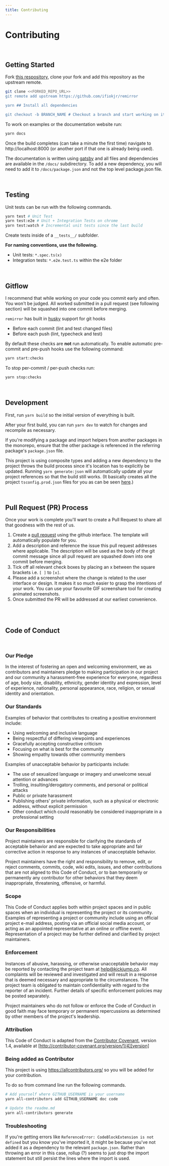 ```yaml
---
title: Contributing
---
```


# Contributing

<br />

## Getting Started

Fork [this respository][repo], clone your fork and add this repository as the upstream remote.

```bash
git clone <<FORKED_REPO_URL>>
git remote add upstream https://github.com/ifiokjr/remirror

yarn ## Install all dependencies

git checkout -b BRANCH_NAME # Checkout a branch and start working on it
```

To work on examples or the documentation website run:

```bash
yarn docs
```

Once the build completes (can take a minute the first time) navigate to http://localhost:8000 (or another port
if that one is already being used).

The documentation is written using [gatsby] and all files and dependencies are available in the `/docs/`
subdirectory. To add a new dependency, you will need to add it to `/docs/package.json` and not the top level
package.json file.

<br />

## Testing

Unit tests can be run with the following commands.

```bash
yarn test # Unit Test
yarn test:e2e # Unit + Integration Tests on chrome
yarn test:watch # Incremental unit tests since the last build
```

Create tests inside of a `__tests__/` subfolder.

**For naming conventions, use the following.**

- Unit tests: `*.spec.ts(x)`
- Integration tests: `*.e2e.test.ts` within the e2e folder

<br />

## Gitflow

I recommend that while working on your code you commit early and often. You won't be judged. All worked
submitted in a pull request (see following section) will be squashed into one commit before merging.

`remirror` has built in [husky] support for git hooks

- Before each commit (lint and test changed files)
- Before each push (lint, typecheck and test)

By default these checks are **not** run automatically. To enable automatic pre-commit and pre-push hooks use
the following command:

```bash
yarn start:checks
```

To stop per-commit / per-push checks run:

```bash
yarn stop:checks
```

<br />

## Development

First, run `yarn build` so the initial version of everything is built.

After your first build, you can run `yarn dev` to watch for changes and recompile as necessary.

If you're modifying a package and import helpers from another packages in the monorepo, ensure that the other
package is referenced in the referring package's `package.json` file.

This project is using composite types and adding a new dependency to the project throws the build process
since it's location has to explicitly be updated. Running `yarn generate:json` will automatically update all
your project references so that the build still works. (It basically creates all the project
`tsconfig.prod.json` files for you as can be seen
[here](https://github.com/ifiokjr/remirror/blob/b096ed1dd3/support/scripts/generate-configs.js#L186-L228).)

<br />

## Pull Request (PR) Process

Once your work is complete you'll want to create a Pull Request to share all that goodness with the rest of
us.

1. Create a [pull request](https://help.github.com/en/articles/creating-a-pull-request) using the github
   interface. The template will automatically populate for you.
2. Add a description and reference the issue this pull request addresses where applicable. The description
   will be used as the body of the git commit message since all pull request are squashed down into one commit
   before merging.
3. Tick off all relevant check boxes by placing an x between the square brackets i.e. `[ ]` to `[x]`.
4. Please add a screenshot where the change is related to the user interface or design. It makes it so much
   easier to grasp the intentions of your work. You can use your favourite GIF screenshare tool for creating
   animated screenshots.
5. Once submitted the PR will be addressed at our earliest convenience.

<br />

<br />

## Code of Conduct

<br />

### Our Pledge

In the interest of fostering an open and welcoming environment, we as contributors and maintainers pledge to
making participation in our project and our community a harassment-free experience for everyone, regardless of
age, body size, disability, ethnicity, gender identity and expression, level of experience, nationality,
personal appearance, race, religion, or sexual identity and orientation.

### Our Standards

Examples of behavior that contributes to creating a positive environment include:

- Using welcoming and inclusive language
- Being respectful of differing viewpoints and experiences
- Gracefully accepting constructive criticism
- Focusing on what is best for the community
- Showing empathy towards other community members

Examples of unacceptable behavior by participants include:

- The use of sexualized language or imagery and unwelcome sexual attention or advances
- Trolling, insulting/derogatory comments, and personal or political attacks
- Public or private harassment
- Publishing others' private information, such as a physical or electronic address, without explicit
  permission
- Other conduct which could reasonably be considered inappropriate in a professional setting

### Our Responsibilities

Project maintainers are responsible for clarifying the standards of acceptable behavior and are expected to
take appropriate and fair corrective action in response to any instances of unacceptable behavior.

Project maintainers have the right and responsibility to remove, edit, or reject comments, commits, code, wiki
edits, issues, and other contributions that are not aligned to this Code of Conduct, or to ban temporarily or
permanently any contributor for other behaviors that they deem inappropriate, threatening, offensive, or
harmful.

### Scope

This Code of Conduct applies both within project spaces and in public spaces when an individual is
representing the project or its community. Examples of representing a project or community include using an
official project e-mail address, posting via an official social media account, or acting as an appointed
representative at an online or offline event. Representation of a project may be further defined and clarified
by project maintainers.

### Enforcement

Instances of abusive, harassing, or otherwise unacceptable behavior may be reported by contacting the project
team at help@kickjump.co. All complaints will be reviewed and investigated and will result in a response that
is deemed necessary and appropriate to the circumstances. The project team is obligated to maintain
confidentiality with regard to the reporter of an incident. Further details of specific enforcement policies
may be posted separately.

Project maintainers who do not follow or enforce the Code of Conduct in good faith may face temporary or
permanent repercussions as determined by other members of the project's leadership.

### Attribution

This Code of Conduct is adapted from the [Contributor Covenant], version 1.4, available at
[http://contributor-covenant.org/version/1/4][version]

[contributor covenant]: http://contributor-covenant.org
[version]: http://contributor-covenant.org/version/1/4/
[gatsby]: https://www.gatsbyjs.org/
[repo]: https://github.com/ifiokjr/remirror
[husky]: https://github.com/typicode/husky

### Being added as Contributor

This project is using https://allcontributors.org/ so you will be added for your contribution.

To do so from command line run the following commands.

```bash
# Add yourself where GITHUB_USERNAME is your username
yarn all-contributors add GITHUB_USERNAME doc code

# Update the readme.md
yarn all-contributors generate
```

### Troubleshooting

If you're getting errors like `ReferenceError: CodeBlockExtension is not defined` but you know you've imported
it, it might be because you've not added it as a dependency to the relevant `package.json`. Rather than
throwing an error in this case, rollup (?) seems to just drop the import statement but still persist the lines
where the import is used.
